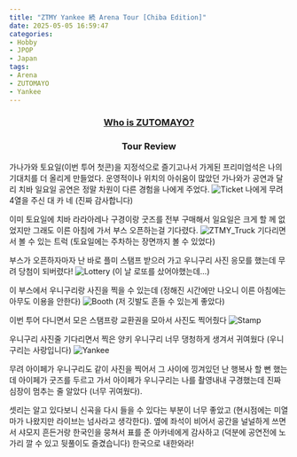 ```yaml
---
title: "ZTMY Yankee 続 Arena Tour [Chiba Edition]"
date: 2025-05-05 16:59:47
categories:
- Hobby
- JPOP
- Japan
tags:
- Arena
- ZUTOMAYO
- Yankee
---
```



### <center><a href="https://zutomayo.net/">Who is ZUTOMAYO?</a></center>

### <center>Tour Review</center>
가나가와 토요일(이번 투어 첫콘)을 지정석으로 즐기고나서 가게된 프리미엄석은 나의 기대치를 더 올리게 만들었다. 운영적이나 위치의 아쉬움이 많았던 가나와가 공연과 달리 치바 일요일 공연은 정말 차원이 다른 경험을 나에게 주었다.
![Ticket](/post_image/25_04_30/ticket.jpeg)
나에게 무려 4열을 주신 대 카 네 (진짜 감사합니다)

이미 토요일에 치바 라라아레나 구경이랑 굿즈를 전부 구매해서 일요일은 크게 할 께 없었지만 그래도 이른 아침에 가서 부스 오픈하는걸 기다렸다. 
![ZTMY_Truck](/post_image/25_04_30/truck_left.jpeg)
기다리면서 볼 수 있는 트럭 (토요일에는 주차하는 장면까지 볼 수 있었다)

부스가 오픈하자마자 난 바로 플미 스탬프 받으러 가고 우니구리 사진 응모를 했는데 무려 당첨이 되버렸다!
![Lottery](/post_image/25_04_30/uniguri_lottery.jpeg)
(이 날 로또를 샀어야했는데...)

이 부스에서 우니구리랑 사진을 찍을 수 있는데 (정해진 시간에만 나오니 이른 아침에는 아무도 이용을 안한다)
![Booth](/post_image/25_04_30/photobooth.jpeg)
(저 깃발도 흔들 수 있는게 좋았다)

이번 투어 다니면서 모은 스탬프랑 교환권을 모아서 사진도 찍어줬다
![Stamp](/post_image/25_04_30/stamp_collection.jpeg)

우니구리 사진줄 기다리면서 찍은 양키 우니구리 너무 댕청하게 생겨서 귀여웠다 (우니구리는 사랑입니다)
![Yankee](/post_image/25_04_30/yankee_uniguri.jpeg)

무려 아이페가 우니구리도 같이 사진을 찍어서 그 사이에 낑겨있던 난 행복사 할 뻔 했는데 아이페가 굿즈를 두르고 가서 아이페가 우니구리는 나를 촬영내내 구경했는데 진짜 심장이 멈추는 줄 알았다 (너무 귀여웠다).

셋리는 알고 있다보니 신곡을 다시 들을 수 있다는 부분이 너무 좋았고 (현시점에는 미열마가 나왔지만 라이브는 넘사라고 생각한다). 옆에 좌석이 비어서 공간을 널널하게 쓰면서 샤모지 흔든거랑 한국인을 뭉쳐서 표를 준 아카네에게 감사하고 (덕분에 공연전에 노가리 깔 수 있고 뒷풀이도 즐겼습니다) 한국으로 내한와라!
